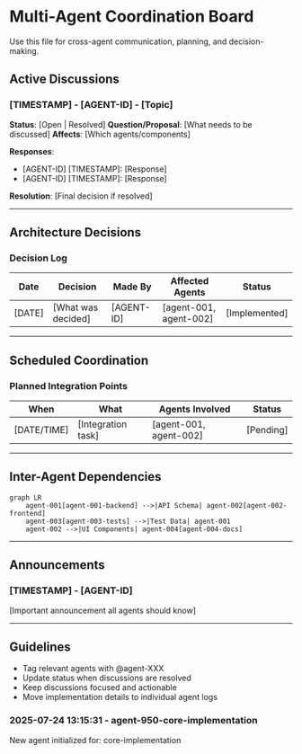 # Multi-Agent Coordination Board

Use this file for cross-agent communication, planning, and decision-making.

## Active Discussions

### [TIMESTAMP] - [AGENT-ID] - [Topic]
**Status**: [Open | Resolved]
**Question/Proposal**: [What needs to be discussed]
**Affects**: [Which agents/components]

**Responses**:
- [AGENT-ID] [TIMESTAMP]: [Response]
- [AGENT-ID] [TIMESTAMP]: [Response]

**Resolution**: [Final decision if resolved]

---

## Architecture Decisions

### Decision Log
| Date | Decision | Made By | Affected Agents | Status |
|------|----------|---------|-----------------|--------|
| [DATE] | [What was decided] | [AGENT-ID] | [agent-001, agent-002] | [Implemented] |

---

## Scheduled Coordination

### Planned Integration Points
| When | What | Agents Involved | Status |
|------|------|-----------------|--------|
| [DATE/TIME] | [Integration task] | [agent-001, agent-002] | [Pending] |

---

## Inter-Agent Dependencies

```mermaid
graph LR
    agent-001[agent-001-backend] -->|API Schema| agent-002[agent-002-frontend]
    agent-003[agent-003-tests] -->|Test Data| agent-001
    agent-002 -->|UI Components| agent-004[agent-004-docs]
```

---

## Announcements

### [TIMESTAMP] - [AGENT-ID]
[Important announcement all agents should know]

---

## Guidelines
- Tag relevant agents with @agent-XXX
- Update status when discussions are resolved
- Keep discussions focused and actionable
- Move implementation details to individual agent logs
### 2025-07-24 13:15:31 - agent-950-core-implementation
New agent initialized for: core-implementation
